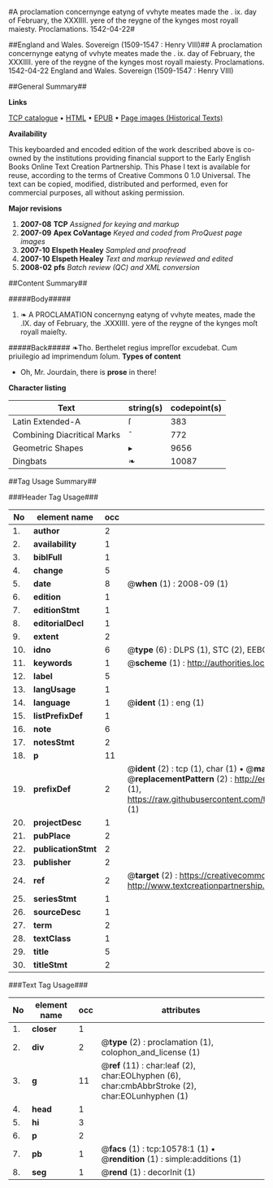 #A proclamation concernynge eatyng of vvhyte meates made the . ix. day of February, the XXXIIII. yere of the reygne of the kynges most royall maiesty. Proclamations. 1542-04-22#

##England and Wales. Sovereign (1509-1547 : Henry VIII)##
A proclamation concernynge eatyng of vvhyte meates made the . ix. day of February, the XXXIIII. yere of the reygne of the kynges most royall maiesty.
Proclamations. 1542-04-22
England and Wales. Sovereign (1509-1547 : Henry VIII)

##General Summary##

**Links**

[TCP catalogue](http://www.ota.ox.ac.uk/tcp/)  • 
[HTML](http://tei.it.ox.ac.uk/tcp/Texts-HTML/free/A21/A21499.html)  • 
[EPUB](http://tei.it.ox.ac.uk/tcp/Texts-EPUB/free/A21/A21499.epub) • 
[Page images (Historical Texts)](https://data.historicaltexts.jisc.ac.uk/view?pubId=eebo-99845902e&pageId=eebo-99845902e-10578-1)

**Availability**

This keyboarded and encoded edition of the
	       work described above is co-owned by the institutions
	       providing financial support to the Early English Books
	       Online Text Creation Partnership. This Phase I text is
	       available for reuse, according to the terms of Creative
	       Commons 0 1.0 Universal. The text can be copied,
	       modified, distributed and performed, even for
	       commercial purposes, all without asking permission.

**Major revisions**

1. __2007-08__ __TCP__ *Assigned for keying and markup*
1. __2007-09__ __Apex CoVantage__ *Keyed and coded from ProQuest page images*
1. __2007-10__ __Elspeth Healey__ *Sampled and proofread*
1. __2007-10__ __Elspeth Healey__ *Text and markup reviewed and edited*
1. __2008-02__ __pfs__ *Batch review (QC) and XML conversion*

##Content Summary##

#####Body#####

1. ❧ A PROCLAMATION concernyng eatyng of vvhyte meates, made the .IX. day of February, the .XXXIIII. yere of the reygne of the kynges moſt royall maieſty.

#####Back#####
❧Tho. Berthelet regius impreſſor excudebat. Cum priuilegio ad imprimendum ſolum.
**Types of content**

  * Oh, Mr. Jourdain, there is **prose** in there!

**Character listing**


|Text|string(s)|codepoint(s)|
|---|---|---|
|Latin Extended-A|ſ|383|
|Combining             Diacritical Marks|̄|772|
|Geometric Shapes|▸|9656|
|Dingbats|❧|10087|

##Tag Usage Summary##

###Header Tag Usage###

|No|element name|occ|attributes|
|---|---|---|---|
|1.|__author__|2||
|2.|__availability__|1||
|3.|__biblFull__|1||
|4.|__change__|5||
|5.|__date__|8| @__when__ (1) : 2008-09 (1)|
|6.|__edition__|1||
|7.|__editionStmt__|1||
|8.|__editorialDecl__|1||
|9.|__extent__|2||
|10.|__idno__|6| @__type__ (6) : DLPS (1), STC (2), EEBO-CITATION (1), PROQUEST (1), VID (1)|
|11.|__keywords__|1| @__scheme__ (1) : http://authorities.loc.gov/ (1)|
|12.|__label__|5||
|13.|__langUsage__|1||
|14.|__language__|1| @__ident__ (1) : eng (1)|
|15.|__listPrefixDef__|1||
|16.|__note__|6||
|17.|__notesStmt__|2||
|18.|__p__|11||
|19.|__prefixDef__|2| @__ident__ (2) : tcp (1), char (1)  •  @__matchPattern__ (2) : ([0-9\-]+):([0-9IVX]+) (1), (.+) (1)  •  @__replacementPattern__ (2) : http://eebo.chadwyck.com/downloadtiff?vid=$1&page=$2 (1), https://raw.githubusercontent.com/textcreationpartnership/Texts/master/tcpchars.xml#$1 (1)|
|20.|__projectDesc__|1||
|21.|__pubPlace__|2||
|22.|__publicationStmt__|2||
|23.|__publisher__|2||
|24.|__ref__|2| @__target__ (2) : https://creativecommons.org/publicdomain/zero/1.0/ (1), http://www.textcreationpartnership.org/docs/. (1)|
|25.|__seriesStmt__|1||
|26.|__sourceDesc__|1||
|27.|__term__|2||
|28.|__textClass__|1||
|29.|__title__|5||
|30.|__titleStmt__|2||


###Text Tag Usage###

|No|element name|occ|attributes|
|---|---|---|---|
|1.|__closer__|1||
|2.|__div__|2| @__type__ (2) : proclamation (1), colophon_and_license (1)|
|3.|__g__|11| @__ref__ (11) : char:leaf (2), char:EOLhyphen (6), char:cmbAbbrStroke (2), char:EOLunhyphen (1)|
|4.|__head__|1||
|5.|__hi__|3||
|6.|__p__|2||
|7.|__pb__|1| @__facs__ (1) : tcp:10578:1 (1)  •  @__rendition__ (1) : simple:additions (1)|
|8.|__seg__|1| @__rend__ (1) : decorInit (1)|
